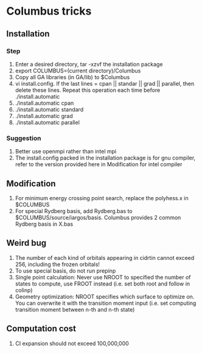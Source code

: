 # Columbus tricks

## Installation
### Step
1. Enter a desired directory, tar -xzvf the installation package
2. export COLUMBUS=(current directory)/Columbus
3. Copy all GA libraries (in GA/lib) to $Columbus
4. vi install.config. If the last lines = cpan || standar || grad || parallel, then delete these lines. Repeat this operation each time before ./install.automatic
5. ./install.automatic cpan
6. ./install.automatic standard
7. ./install.automatic grad
8. ./install.automatic parallel

### Suggestion
1. Better use openmpi rather than intel mpi
2. The install.config packed in the installation package is for gnu compiler, refer to the version provided here in Modification for intel compiler

## Modification
1. For minimum energy crossing point search, replace the polyhess.x in $COLUMBUS
2. For special Rydberg basis, add Rydberg.bas to $COLUMBUS/source/iargos/basis. Columbus provides 2 common Rydberg basis in X.bas

## Weird bug
1. The number of each kind of orbitals appearing in cidrtin cannot exceed 256, including the frozen orbitals!
2. To use special basis, do not run prepinp
3. Single point calculation: Never use NROOT to specified the number of states to compute, use FROOT instead (i.e. set both root and follow in colinp)
4. Geometry optimization: NROOT specifies which surface to optimize on. You can overwrite it with the transition moment input (i.e. set computing transition moment between n-th and n-th state)

## Computation cost
1. CI expansion should not exceed 100,000,000